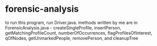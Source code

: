 # forensic-analysis
to run this program, run Driver.java.
methods written by me are in ForensicAnalysis.java - createSingleProfile, insertPerson, getMatchingProfileCount, numberOfOccurrences, flagProfilesOfInterest, qOfNodes, getUnmarkedPeople, removePerson, and cleanupTree
